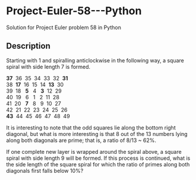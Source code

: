 # Project-Euler-58---Python
Solution for Project Euler problem 58 in Python 

## Description
Starting with 1 and spiralling anticlockwise in the following way, a square spiral with side length 7  is formed.
  
**37**&nbsp;&nbsp;36&nbsp;&nbsp;35&nbsp;&nbsp;34&nbsp;&nbsp;33&nbsp;&nbsp;32&nbsp;&nbsp;**31**  
38&nbsp;&nbsp;**17**&nbsp;&nbsp;16&nbsp;&nbsp;15&nbsp;&nbsp;14&nbsp;&nbsp;**13**&nbsp;&nbsp;30  
39&nbsp;&nbsp;18&nbsp;&nbsp;&nbsp;**5**&nbsp;&nbsp;&nbsp;4&nbsp;&nbsp;&nbsp;**3**&nbsp;&nbsp;12&nbsp;&nbsp;29  
40&nbsp;&nbsp;19&nbsp;&nbsp;&nbsp;6&nbsp;&nbsp;&nbsp;1&nbsp;&nbsp;&nbsp;2&nbsp;&nbsp;11&nbsp;&nbsp;28  
41&nbsp;&nbsp;20&nbsp;&nbsp;&nbsp;**7**&nbsp;&nbsp;&nbsp;8&nbsp;&nbsp;&nbsp;9&nbsp;&nbsp;10&nbsp;&nbsp;27  
42&nbsp;&nbsp;21&nbsp;&nbsp;22&nbsp;&nbsp;23&nbsp;&nbsp;24&nbsp;&nbsp;25&nbsp;&nbsp;26  
**43**&nbsp;&nbsp;44&nbsp;&nbsp;45&nbsp;&nbsp;46&nbsp;&nbsp;47&nbsp;&nbsp;48&nbsp;&nbsp;49  
  
It is interesting to note that the odd squares lie along the bottom right diagonal, but what is more interesting is that 8 out of the 13 numbers lying along both diagonals are prime; that is, a ratio of 8/13 ~ 62%.

If one complete new layer is wrapped around the spiral above, a square spiral with side length 9 will be formed. If this process is continued, what is the side length of the square spiral for which the ratio of primes along both diagonals first falls below 10%?


